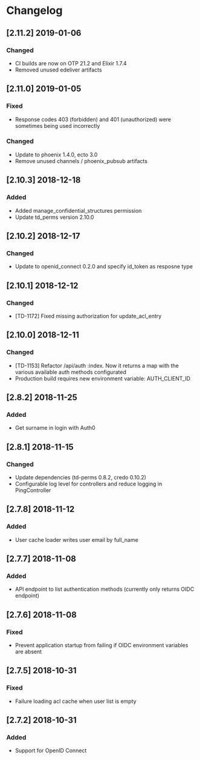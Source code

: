 # Changelog

## [2.11.2] 2019-01-06

### Changed

- CI builds are now on OTP 21.2 and Elixir 1.7.4
- Removed unused edeliver artifacts

## [2.11.0] 2019-01-05

### Fixed

- Response codes 403 (forbidden) and 401 (unauthorized) were sometimes being used incorrectly

### Changed

- Update to phoenix 1.4.0, ecto 3.0
- Remove unused channels / phoenix_pubsub artifacts

## [2.10.3] 2018-12-18

### Added

- Added manage_confidential_structures permission
- Update td_perms version 2.10.0

## [2.10.2] 2018-12-17

### Changed

- Update to openid_connect 0.2.0 and specify id_token as resposne type

## [2.10.1] 2018-12-12

### Changed

- [TD-1172] Fixed missing authorization for update_acl_entry 

## [2.10.0] 2018-12-11

### Changed

- [TD-1153] Refactor /api/auth :index. Now it returns a map with the various available auth methods configurated
- Production build requires new environment variable: AUTH_CLIENT_ID

## [2.8.2] 2018-11-25

### Added

- Get surname in login with Auth0

## [2.8.1] 2018-11-15

### Changed

- Update dependencies (td-perms 0.8.2, credo 0.10.2)
- Configurable log level for controllers and reduce logging in PingController

## [2.7.8] 2018-11-12

### Added

- User cache loader writes user email by full_name

## [2.7.7] 2018-11-08

### Added

- API endpoint to list authentication methods (currently only returns OIDC endpoint)

## [2.7.6] 2018-11-08

### Fixed

- Prevent application startup from failing if OIDC environment variables are absent

## [2.7.5] 2018-10-31

### Fixed

- Failure loading acl cache when user list is empty

## [2.7.2] 2018-10-31

### Added

- Support for OpenID Connect
